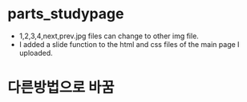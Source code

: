 # parts_studypage

* 1,2,3,4,next,prev.jpg files can change to other img file.
* I added a slide function to the html and css files of the main page I uploaded.

# 다른방법으로 바꿈
